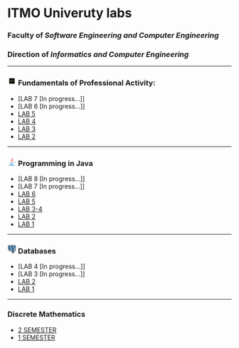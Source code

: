 # ITMO Univeruty labs

### Faculty of *Software Engineering and Computer Engineering*
### Direction of *Informatics and Computer Engineering*
---

### <img src="https://raw.githubusercontent.com/github/explore/e495457f5ff28c343f9e422f8e3cf80fd3e80890/topics/assembly/assembly.png" title="git" alt="git" width="20" height="20"/> Fundamentals of Professional Activity:
* [LAB 7 [In progress...]]
* [LAB 6 [In progress...]]
* [LAB 5](https://github.com/ColdDirol/ITMO/tree/main/2%20semester/%D0%9E%D0%9F%D0%94/%D0%9B%D0%90%D0%915)
* [LAB 4](https://github.com/ColdDirol/ITMO/blob/main/2%20semester/%D0%9E%D0%9F%D0%94/%D0%9B%D0%90%D0%914.pdf)
* [LAB 3](https://github.com/ColdDirol/ITMO/blob/main/2%20semester/%D0%9E%D0%9F%D0%94/%D0%9B%D0%90%D0%913.pdf)
* [LAB 2](https://github.com/ColdDirol/ITMO/blob/main/1%20semester/%D0%9E%D0%9F%D0%94/%D0%9B%D0%90%D0%912.pdf)

---
### <img src="https://github.com/devicons/devicon/blob/master/icons/java/java-original.svg" title="git" alt="git" width="20" height="20"/> Programming in Java
* [LAB 8 [In progress...]]
* [LAB 7 [In progress...]]
* [LAB 6](https://github.com/ColdDirol/ITMO/tree/main/2%20semester/%D0%9F%D1%80%D0%BE%D0%B3%D1%80%D0%B0%D0%BC%D0%BC%D0%B8%D1%80%D0%BE%D0%B2%D0%B0%D0%BD%D0%B8%D0%B5/%D0%9B%D0%90%D0%916)
* [LAB 5](https://github.com/ColdDirol/ITMO/tree/main/2%20semester/%D0%9F%D1%80%D0%BE%D0%B3%D1%80%D0%B0%D0%BC%D0%BC%D0%B8%D1%80%D0%BE%D0%B2%D0%B0%D0%BD%D0%B8%D0%B5/%D0%9B%D0%90%D0%915%2090%25)
* [LAB 3-4](https://github.com/ColdDirol/ITMO/tree/main/1%20semester/%D0%9F%D1%80%D0%BE%D0%B3%D1%80%D0%B0%D0%BC%D0%BC%D0%B8%D1%80%D0%BE%D0%B2%D0%B0%D0%BD%D0%B8%D0%B5/%D0%9B%D0%90%D0%913-4%2085-85%25)
* [LAB 2](https://github.com/ColdDirol/ITMO/tree/main/1%20semester/%D0%9F%D1%80%D0%BE%D0%B3%D1%80%D0%B0%D0%BC%D0%BC%D0%B8%D1%80%D0%BE%D0%B2%D0%B0%D0%BD%D0%B8%D0%B5/%D0%9B%D0%90%D0%912%2080%25)
* [LAB 1](https://github.com/ColdDirol/ITMO/tree/main/1%20semester/%D0%9F%D1%80%D0%BE%D0%B3%D1%80%D0%B0%D0%BC%D0%BC%D0%B8%D1%80%D0%BE%D0%B2%D0%B0%D0%BD%D0%B8%D0%B5/%D0%9B%D0%90%D0%911%2080%25)

---
### <img src="https://github.com/devicons/devicon/blob/master/icons/postgresql/postgresql-original.svg" title="git" alt="git" width="20" height="20"/> Databases
* [LAB 4 [In progress...]]
* [LAB 3 [In progress...]]
* [LAB 2](https://github.com/ColdDirol/ITMO/tree/main/2%20semester/%D0%91%D0%94/%D0%9B%D0%90%D0%912)
* [LAB 1](https://github.com/ColdDirol/ITMO/tree/main/2%20semester/%D0%91%D0%94/%D0%9B%D0%90%D0%911)

---
### Discrete Mathematics
* [2 SEMESTER](https://github.com/ColdDirol/ITMO/tree/main/2%20semester/%D0%94%D0%B8%D1%81%D0%BA%D1%80%D0%B5%D1%82%D0%BD%D0%B0%D1%8F%20%D0%BC%D0%B0%D1%82%D0%B5%D0%BC%D0%B0%D1%82%D0%B8%D0%BA%D0%B0)
* [1 SEMESTER](https://github.com/ColdDirol/ITMO/tree/main/1%20semester/%D0%94%D0%B8%D1%81%D0%BA%D1%80%D0%B5%D1%82%D0%BD%D0%B0%D1%8F%20%D0%BC%D0%B0%D1%82%D0%B5%D0%BC%D0%B0%D1%82%D0%B8%D0%BA%D0%B0)
